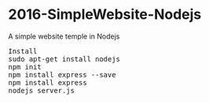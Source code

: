 # 2016-SimpleWebsite-Nodejs
A simple website temple in Nodejs
<pre>
Install
sudo apt-get install nodejs
npm init
npm install express --save
npm install express
nodejs server.js
</pre>
